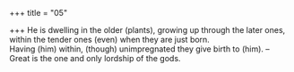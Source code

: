 +++
title = "05"

+++
He is dwelling in the older (plants), growing up through the later ones,  within the tender ones (even) when they are just born.  
Having (him) within, (though) unimpregnated they give birth to (him).  – Great is the one and only lordship of the gods.  